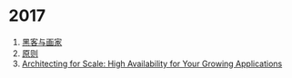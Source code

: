 # 2017

1. [黑客与画家](https://book.douban.com/subject/6021440/)
2. [原则](https://book.douban.com/subject/27608239/)
3. [Architecting for Scale: High Availability for Your Growing Applications](http://shop.oreilly.com/product/0636920047070.do)
